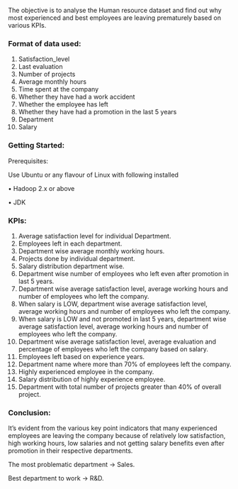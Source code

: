 
The objective is to analyse the Human resource dataset and find out why most experienced and best employees are leaving prematurely based on various KPIs.

### Format of data used:
1.	Satisfaction_level 
2.	Last evaluation 
3.	Number of projects 
4.	Average monthly hours 
5.	Time spent at the company 
6.	Whether they have had a work accident 
7.	Whether the employee has left 
8.	Whether they have had a promotion in the last 5 years 
9.	Department 
10.	 Salary


### Getting Started:
Prerequisites: 

Use Ubuntu or any flavour of Linux with following installed 

•	Hadoop 2.x or above

•	JDK 


### KPIs:
1.	Average satisfaction level for individual Department.
2.	Employees left in each department.
3.	Department wise average monthly working hours.
4.	Projects done by individual department.
5.	Salary distribution department wise.
6.	Department wise number of employees who left even after promotion in last 5 years.
7.	Department wise average satisfaction level, average working hours and number of employees who left the company.
8.	When salary is LOW, department wise average satisfaction level, average working hours and number of employees who left the company.
9.	When salary is LOW and not promoted in last 5 years, department wise average satisfaction level, average working hours and number of employees who left the company.
10.	 Department wise average satisfaction level, average evaluation and percentage of employees who left the company based on salary.
11.	 Employees left based on experience years.
12.	 Department name where more than 70% of employees left the company.
13.	 Highly experienced employee in the company.
14.	 Salary distribution of highly experience employee.
15.	 Department with total number of projects greater than 40% of overall project.



### Conclusion:
It’s evident from the various key point indicators that many experienced employees are leaving the company because of relatively low satisfaction, high working hours, low salaries and not getting salary benefits even after promotion in their respective departments.

The most problematic department -> Sales.

Best department to work -> R&D.


